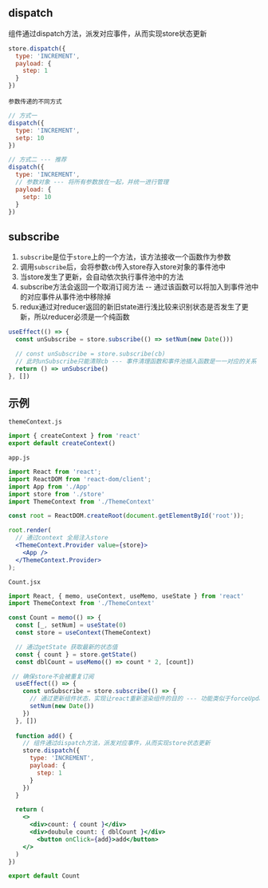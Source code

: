 ## dispatch

组件通过dispatch方法，派发对应事件，从而实现store状态更新

```js
store.dispatch({
  type: 'INCREMENT',
  payload: {
    step: 1
  }
})
```



`参数传递的不同方式`

```js
// 方式一
dispatch({
  type: 'INCREMENT',
  setp: 10
})
```

```js
// 方式二 --- 推荐
dispatch({
  type: 'INCREMENT',
  // 参数对象 --- 将所有参数放在一起，并统一进行管理
  payload: {
    setp: 10
  }
})
```



## subscribe

1. `subscribe`是位于`store`上的一个方法，该方法接收一个函数作为参数
2. 调用`subscribe`后，会将参数`cb`传入store存入store对象的事件池中
3. 当store发生了更新，会自动依次执行事件池中的方法
4. subscribe方法会返回一个取消订阅方法 -- 通过该函数可以将加入到事件池中的对应事件从事件池中移除掉
5. redux通过对reducer返回的新旧state进行浅比较来识别状态是否发生了更新，所以reducer必须是一个纯函数

```js
useEffect(() => {
  const unSubscribe = store.subscribe(() => setNum(new Date()))

  // const unSubscribe = store.subscribe(cb)
  // 此时unSubscribe只能清除cb --- 事件清理函数和事件池插入函数是一一对应的关系
  return () => unSubscribe()
}, [])
```



## 示例

`themeContext.js`

```js
import { createContext } from 'react'
export default createContext()
```



`app.js`

```jsx
import React from 'react';
import ReactDOM from 'react-dom/client';
import App from './App'
import store from './store'
import ThemeContext from './ThemeContext'

const root = ReactDOM.createRoot(document.getElementById('root'));

root.render(
  // 通过context 全局注入store
  <ThemeContext.Provider value={store}>
    <App />
  </ThemeContext.Provider>
);
```



`Count.jsx`

```jsx
import React, { memo, useContext, useMemo, useState } from 'react'
import ThemeContext from './ThemeContext'

const Count = memo(() => {
  const [_, setNum] = useState(0)
  const store = useContext(ThemeContext)

  // 通过getState 获取最新的状态值
  const { count } = store.getState()
  const dblCount = useMemo(() => count * 2, [count])

 // 确保store不会被重复订阅
  useEffect(() => {
    const unSubscribe = store.subscribe(() => {
      // 通过更新组件状态，实现让react重新渲染组件的目的 --- 功能类似于forceUpdate
      setNum(new Date())
    })
  }, [])
  
  function add() {
    // 组件通过dispatch方法，派发对应事件，从而实现store状态更新
    store.dispatch({
      type: 'INCREMENT',
      payload: {
        step: 1
      }
    })
  }

  return (
    <>
      <div>count: { count }</div>
      <div>doubule count: { dblCount }</div>
    	<button onClick={add}>add</button>
    </>
  )
})

export default Count
```



